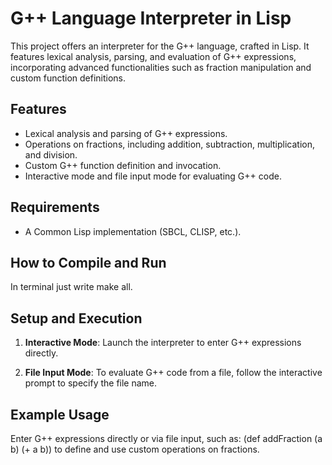# G++ Language Interpreter in Lisp

This project offers an interpreter for the G++ language, crafted in Lisp. It features lexical analysis, parsing, and evaluation of G++ expressions, incorporating advanced functionalities such as fraction manipulation and custom function definitions.

## Features

- Lexical analysis and parsing of G++ expressions.
- Operations on fractions, including addition, subtraction, multiplication, and division.
- Custom G++ function definition and invocation.
- Interactive mode and file input mode for evaluating G++ code.

## Requirements

- A Common Lisp implementation (SBCL, CLISP, etc.).

## How to Compile and Run

In terminal just write make all.

## Setup and Execution

1. **Interactive Mode**:
   Launch the interpreter to enter G++ expressions directly.

2. **File Input Mode**:
To evaluate G++ code from a file, follow the interactive prompt to specify the file name.

## Example Usage

Enter G++ expressions directly or via file input, such as: (def addFraction (a b) (+ a b)) to define and use custom operations on fractions.


